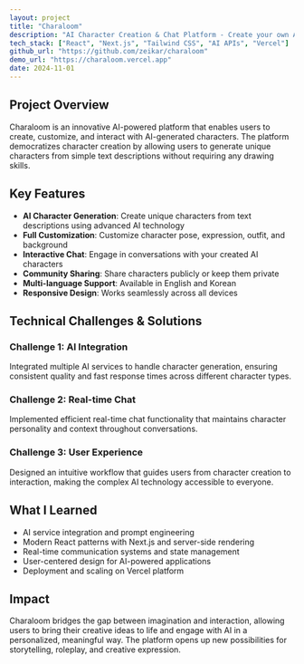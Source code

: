 ```yaml
---
layout: project
title: "Charaloom"
description: "AI Character Creation & Chat Platform - Create your own AI character, chat freely, save them, and share with the world"
tech_stack: ["React", "Next.js", "Tailwind CSS", "AI APIs", "Vercel"]
github_url: "https://github.com/zeikar/charaloom"
demo_url: "https://charaloom.vercel.app"
date: 2024-11-01
---
```


## Project Overview

Charaloom is an innovative AI-powered platform that enables users to create, customize, and interact with AI-generated characters. The platform democratizes character creation by allowing users to generate unique characters from simple text descriptions without requiring any drawing skills.

## Key Features

- **AI Character Generation**: Create unique characters from text descriptions using advanced AI technology
- **Full Customization**: Customize character pose, expression, outfit, and background
- **Interactive Chat**: Engage in conversations with your created AI characters
- **Community Sharing**: Share characters publicly or keep them private
- **Multi-language Support**: Available in English and Korean
- **Responsive Design**: Works seamlessly across all devices

## Technical Challenges & Solutions

### Challenge 1: AI Integration
Integrated multiple AI services to handle character generation, ensuring consistent quality and fast response times across different character types.

### Challenge 2: Real-time Chat
Implemented efficient real-time chat functionality that maintains character personality and context throughout conversations.

### Challenge 3: User Experience
Designed an intuitive workflow that guides users from character creation to interaction, making the complex AI technology accessible to everyone.

## What I Learned

- AI service integration and prompt engineering
- Modern React patterns with Next.js and server-side rendering
- Real-time communication systems and state management
- User-centered design for AI-powered applications
- Deployment and scaling on Vercel platform

## Impact

Charaloom bridges the gap between imagination and interaction, allowing users to bring their creative ideas to life and engage with AI in a personalized, meaningful way. The platform opens up new possibilities for storytelling, roleplay, and creative expression.